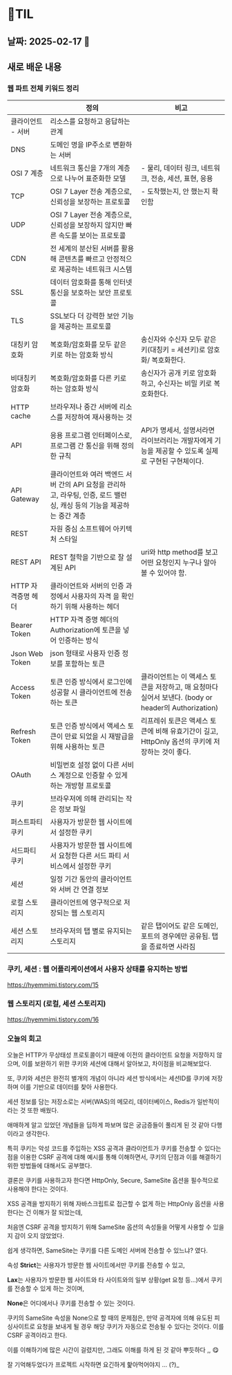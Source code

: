 # 🧾TIL
## 날짜: 2025-02-17 🎀

## 새로 배운 내용

### 웹 파트 전체 키워드 정리 

|  | 정의 | 비고 |
| --- | --- | --- |
| 클라이언트 - 서버 | 리소스를 요청하고 응답하는 관계 |  |
| DNS | 도메인 명을 IP주소로 변환하는 서버 |  |
| OSI 7 계층 | 네트워크 통신을 7개의 계층으로 나누어 표준화한 모델 | - 물리, 데이터 링크, 네트워크, 전송, 세션, 표현, 응용 |
| TCP | OSI 7 Layer 전송 계층으로, 신뢰성을 보장하는 프로토콜 | - 도착했는지, 안 했는지 확인함 |
| UDP | OSI 7 Layer 전송 계층으로, 신뢰성을 보장하지 않지만 빠른 속도를 보이는 프로토콜 |  |
| CDN | 전 세계의 분산된 서버를 활용해 콘텐츠를 빠르고 안정적으로 제공하는 네트워크 시스템  |  |
| SSL | 데이터 암호화를 통해 인터넷 통신을 보호하는 보안 프로토콜 |  |
| TLS | SSL보다 더 강력한 보안 기능을 제공하는 프로토콜 |  |
| 대칭키 암호화 | 복호화/암호화를 모두 같은 키로 하는 암호화 방식 | 송신자와 수신자 모두 같은 키(대칭키 = 세션키)로 암호화/ 복호화한다. |
| 비대칭키 암호화 | 복호화/암호화를 다른 키로 하는 암호화 방식 | 송신자가 공개 키로 암호화하고, 수신자는 비밀 키로 복호화한다. |
| HTTP cache | 브라우저나 중간 서버에 리소스를 저장하여 재사용하는 것  |  |
| API | 응용 프로그램 인터페이스로, 프로그램 간 통신을 위해 정의한 규칙 | API가 명세서, 설명서라면 라이브러리는 개발자에게 기능을 제공할 수 있도록 실제로 구현된 구현체이다. |
| API Gateway | 클라이언트와 여러 백엔드 서버 간의 API 요청을 관리하고, 라우팅, 인증, 로드 밸런싱, 캐싱 등의 기능을 제공하는 중간 계층 |  |
| REST | 자원 중심 소프트웨어 아키텍처 스타일 |  |
| REST API | REST 철학을 기반으로 잘 설계된 API | uri와 http method를 보고 어떤 요청인지 누구나 알아볼 수 있어야 함. |
| HTTP 자격증명 헤더 | 클라이언트와 서버의 인증 과정에서 사용자의 자격 을 확인하기 위해 사용하는 헤더  |  |
| Bearer Token | HTTP 자격 증명 헤더의 Authorization에 토큰을 넣어 인증하는 방식 |  |
| Json Web Token | json 형태로 사용자 인증 정보를 포함하는 토큰 |  |
| Access Token | 토큰 인증 방식에서 로그인에 성공할 시 클라이언트에 전송하는 토큰  | 클라이언트는 이 액세스 토큰을 저장하고, 매 요청마다 실어서 보낸다.  (body or header의 Authorization) |
| Refresh Token | 토큰 인증 방식에서 액세스 토큰이 만료 되었을 시 재발급을 위해 사용하는 토큰 | 리프레쉬 토큰은 액세스 토큰에 비해 유효기간이 길고, HttpOnly 옵션의 쿠키에 저장하는 것이 좋다. |
| OAuth | 비밀번호 설정 없이 다른 서비스 계정으로 인증할 수 있게 하는 개방형 프로토콜 |  |
| 쿠키 | 브라우저에 의해 관리되는 작은 정보 파일 |  |
| 퍼스트파티 쿠키 | 사용자가 방문한 웹 사이트에서 설정한 쿠키 |  |
| 서드파티 쿠키 | 사용자가 방문한 웹 사이트에서 요청한 다른 서드 파티 서비스에서 설정한 쿠키 |  |
| 세션 | 일정 기간 동안의 클라이언트와 서버 간 연결 정보 |  |
| 로컬 스토리지 | 클라이언트에 영구적으로 저장되는 웹 스토리지 |  |
| 세션 스토리지 | 브라우저의 탭 별로 유지되는 스토리지 | 같은 탭이어도 같은 도메인, 포트의 경우에만 공유됨. 탭을 종료하면 사라짐 |

### 쿠키, 세션 : 웹 어플리케이션에서 사용자 상태를 유지하는 방법
https://hyemmimi.tistory.com/15

### 웹 스토리지 (로컬, 세션 스토리지)
https://hyemmimi.tistory.com/16


### 오늘의 회고
오늘은 HTTP가 무상태성 프로토콜이기 때문에 이전의 클라이언트 요청을 저장하지 않으며, 이를 보완하기 위한 쿠키와 세션에 대해서 알아보고, 차이점을 비교해보았다.

또, 쿠키와 세션은 완전히 별개의 개념이 아니라 세션 방식에서는 세션ID를 쿠키에 저장하며 이를 기반으로 데이터를 찾아 사용한다.

세션 정보를 담는 저장소로는 서버(WAS)의 메모리, 데이터베이스, Redis가 일반적이라는 것 또한 배웠다.

애매하게 알고 있었던 개념들을 딥하게 파보며 많은 궁금증들이 풀리게 된 것 같아 다행이라고 생각한다.

특히 쿠키는 악성 코드를 주입하는 XSS 공격과 클라이언트가 쿠키를 전송할 수 있다는 점을 이용한 CSRF 공격에 대해 예시를 통해 이해하면서, 쿠키의 단점과 이를 해결하기 위한 방법들에 대해서도 공부했다.

결론은 쿠키를 사용하고자 한다면 HttpOnly, Secure, SameSite 옵션을 필수적으로 사용해야 한다는 것이다.

XSS 공격을 방지하기 위해 자바스크립트로 접근할 수 없게 하는 HttpOnly 옵션을 사용한다는 건 이해가 잘 되었는데,

처음엔 CSRF 공격을 방지하기 위해 SameSite 옵션의 속성들을 어떻게 사용할 수 있을지 감이 오지 않았었다.

쉽게 생각하면, SameSite는 쿠키를 다른 도메인 서버에 전송할 수 있느냐? 였다.

속성 **Strict**는 사용자가 방문한 웹 사이트에서만 쿠키를 전송할 수 있고,

**Lax**는 사용자가 방문한 웹 사이트와 타 사이트와의 일부 상황(get 요청 등...)에서 쿠키를 전송할 수 있게 하는 것이며,

**None**은 어디에서나 쿠키를 전송할 수 있는 것이다.

쿠키의 SameSite 속성을 None으로 할 때의 문제점은, 만약 공격자에 의해 유도된 피싱사이트로 요청을 보내게 될 경우 해당 쿠키가 자동으로 전송될 수 있다는 것이다. 이를 CSRF 공격이라고 한다.

이를 이해하기에 많은 시간이 걸렸지만, 그래도 이해를 하게 된 것 같아 뿌듯하다 ,, 😋

잘 기억해두었다가 프로젝트 시작하면 요긴하게 핥아먹어야지 ... (?)_

